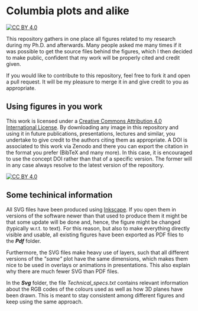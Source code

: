 # Columbia plots and alike

[![CC BY 4.0][cc-by-shield]][cc-by]

This repository gathers in one place all figures related to my research during my Ph.D. and afterwards.
Many people asked me many times if it was possible to get the source files behind the figures, which I then decided to make public, confident that my work will be properly cited and credit given.

If you would like to contribute to this repository, feel free to fork it and open a pull request.
It will be my pleasure to merge it in and give credit to you as appropriate.

## Using figures in you work

This work is licensed under a [Creative Commons Attribution 4.0 International License][cc-by].
By downloading any image in this repository and using it in future publications, presentations, lectures and similar, you undertake to give credit to the authors citing them as appropriate.
A DOI is associated to this work via Zenodo and there you can export the citation in the format you prefer (BibTeX and many more).
In this case, it is encouraged to use the concept DOI rather than that of a specific version.
The former will in any case always resolve to the latest version of the repository. 

[![CC BY 4.0][cc-by-image]][cc-by]

## Some techinical information

All SVG files have been produced using [Inkscape](https://inkscape.org).
If you open them in versions of the software newer than that used to produce them it might be that some update will be done and, hence, the figure might be changed (typically w.r.t. to text).
For this reason, but also to make everything directly visible and usable, all existing figures have been exported as PDF files to the ***Pdf*** folder.

Furthermore, the SVG files make heavy use of layers, such that all different versions of the _"same"_ plot have the same dimensions, which makes them nice to be used in overlays or animations in presentations.
This also explain why there are much fewer SVG than PDF files.

In the ***Svg*** folder, the file *Technical_specs.txt* contains relevant information about the RGB codes of the colours used as well as how 3D planes have been drawn.
This is meant to stay consistent among different figures and keep using the same approach.


[cc-by]: http://creativecommons.org/licenses/by/4.0/
[cc-by-image]: https://i.creativecommons.org/l/by/4.0/88x31.png
[cc-by-shield]: https://img.shields.io/badge/License-CC%20BY%204.0-lightgrey.svg
